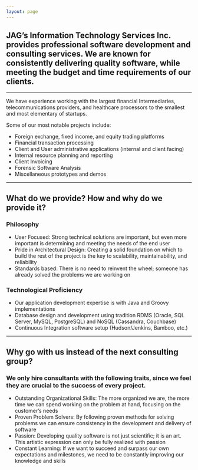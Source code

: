 ```yaml
---
layout: page
---
```


## JAG’s Information Technology Services Inc. provides professional software development and consulting services. We are known for consistently delivering quality software, while meeting the budget and time requirements of our clients.

---

We have experience working with the largest financial Intermediaries, telecommunications providers, and healthcare processors to the smallest and most elementary of startups.

Some of our most notable projects include:

- Foreign exchange, fixed income, and equity trading platforms
- Financial transaction processing
- Client and User administrative applications (internal and client facing)
- Internal resource planning and reporting
- Client Invoicing
- Forensic Software Analysis
- Miscellaneous prototypes and demos

___

## What do we provide? How and why do we provide it?

### Philosophy

- User Focused: Strong technical solutions are important, but even more important is determining and meeting the needs of the end user
- Pride in Architectural Design: Creating a solid foundation on which to build the rest of the project is the key to scalability, maintainability, and reliability
- Standards based: There is no need to reinvent the wheel; someone has already solved the problems we are working on
 
### Technological Proficiency

- Our application development expertise is with Java and Groovy implementations
- Database design and development using tradition RDMS (Oracle, SQL Server, MySQL, PostgreSQL) and NoSQL (Cassandra, Couchbase)
- Continuous Integration software setup (Hudson/Jenkins, Bamboo, etc.)

___

## Why go with us instead of the next consulting group?

### We only hire consultants with the following traits, since we feel they are crucial to the success of every project.

- Outstanding Organizational Skills: The more organized we are, the more time we can spend working on the problem at hand, focusing on the customer’s needs
- Proven Problem Solvers: By following proven methods for solving problems we can ensure consistency in the development and delivery of software
- Passion: Developing quality software is not just scientific; it is an art. This artistic expression can only be fully realized with passion
- Constant Learning: If we want to succeed and surpass our own expectations and milestones, we need to be constantly improving our knowledge and skills

